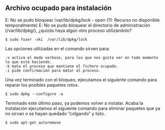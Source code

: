 ## Archivo ocupado para instalación
  E: No se pudo bloquear /var/lib/dpkg/lock - open (11: Recurso
  no disponible temporalmente)
  E: No se pudo bloquear el directorio de administración (/var/lib/dpkg/),
  ¿quizás haya algún otro proceso utilizándolo?
  
    $ sudo fuser -vki  /var/lib/dpkg/lock

  Las opciones utilizadas en el comando sirven para:

    -v activa el modo verbose, para los que nos gusta ver en todo momento lo que está haciendo.
    -k mata el proceso que mantiene el fichero ocupado.
    -i pide confirmación para matar al proceso.

  Una vez terminado con el bloqueo, ejecutamos el siguiente comando para reparar los posibles paquetes rotos.

    $ sudo dpkg --configure -a
    
  Terminado este último paso, ya podemos volver a instalar. Acaba la instalación ejecutamos el siguiente comando para eliminar paquetes que ya no sirvan o se hayan quedado “colgando” y listo.

    $ sudo apt-get autoremove
